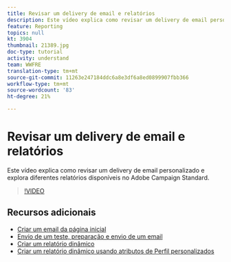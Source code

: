 ```yaml
---
title: Revisar um delivery de email e relatórios
description: Este vídeo explica como revisar um delivery de email personalizado e explora diferentes relatórios disponíveis no Adobe Campaign Standard (ACS).
feature: Reporting
topics: null
kt: 3904
thumbnail: 21389.jpg
doc-type: tutorial
activity: understand
team: WWFRE
translation-type: tm+mt
source-git-commit: 11263e247184ddc6a8e3df6a8ed0899907fbb366
workflow-type: tm+mt
source-wordcount: '83'
ht-degree: 21%

---
```



# Revisar um delivery de email e relatórios

Este vídeo explica como revisar um delivery de email personalizado e explora diferentes relatórios disponíveis no Adobe Campaign Standard.

>[!VIDEO](https://video.tv.adobe.com/v/21389?quality=12)

## Recursos adicionais

* [Criar um email da página inicial](/help/communication-channels/email/create-email-from-homepage.md)
* [Envio de um teste, preparação e envio de um email](/help/communication-channels/email/sending-test-preparing-sending-email.md)
* [Criar um relatório dinâmico](/help/reporting/creating-a-dynamic-report.md)
* [Criar um relatório dinâmico usando atributos de Perfil personalizados](/help/reporting/custom-profile-attributes-dynamic-reports.md)
